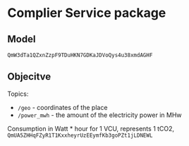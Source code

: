 Complier Service package
========================

Model
-----
`QmW3dTa1QZxnZzpF9TDuHKN7GDKaJDVoQys4u38xmdAGHF`

Objecitve
---------

Topics:

* `/geo` - coordinates of the place
* `/power_mwh` - the amount of the electricity power in MHw


Consumption in Watt * hour for 1 VCU, represents 1 tCO2, `QmUA5ZHHqFZyR1T1KxxheyrUzEEymfKb3goPZt1jLDNEWL`
